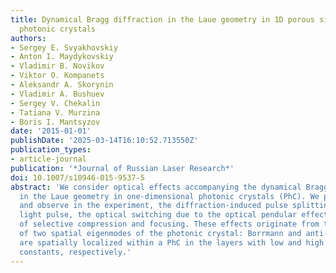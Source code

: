```yaml
---
title: Dynamical Bragg diffraction in the Laue geometry in 1D porous silicon based
  photonic crystals
authors:
- Sergey E. Svyakhovskiy
- Anton I. Maydykovskiy
- Vladimir B. Novikov
- Viktor O. Kompanets
- Aleksandr A. Skorynin
- Vladimir A. Bushuev
- Sergey V. Chekalin
- Tatiana V. Murzina
- Boris I. Mantsyzov
date: '2015-01-01'
publishDate: '2025-03-14T16:10:52.713550Z'
publication_types:
- article-journal
publication: '*Journal of Russian Laser Research*'
doi: 10.1007/s10946-015-9537-5
abstract: 'We consider optical effects accompanying the dynamical Bragg diffraction
  in the Laue geometry in one-dimensional photonic crystals (PhC). We predict theoretically,
  and observe in the experiment, the diffraction-induced pulse splitting of femtosecond
  light pulse, the optical switching due to the optical pendular effect, and the effects
  of selective compression and focusing. These effects originate from the interaction
  of two spatial eigenmodes of the photonic crystal: Borrmann and anti-Borrmann, which
  are spatially localized within a PhC in the layers with low and high dielectric
  constants, respectively.'
---
```

